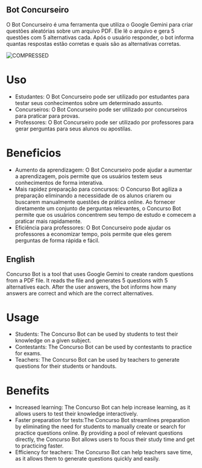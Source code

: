 ## Bot Concurseiro

O Bot Concurseiro é uma ferramenta que utiliza o Google Gemini para criar questões aleatórias sobre um arquivo PDF. Ele lê o arquivo e gera 5 questões com 5 alternativas cada. Após o usuário responder, o bot informa quantas respostas estão corretas e quais são as alternativas corretas.

![COMPRESSED](https://github.com/the-Luke-R/Bot_Concurseiro/assets/118010668/1ee4b07e-231d-4761-8023-b4418dcfed65)

# Uso

* Estudantes: O Bot Concurseiro pode ser utilizado por estudantes para testar seus conhecimentos sobre um determinado assunto.
* Concurseiros: O Bot Concurseiro pode ser utilizado por concurseiros para praticar para provas.
* Professores: O Bot Concurseiro pode ser utilizado por professores para gerar perguntas para seus alunos ou apostilas.

# Beneficios

* Aumento da aprendizagem: O Bot Concurseiro pode ajudar a aumentar a aprendizagem, pois permite que os usuários testem seus conhecimentos de forma interativa.
* Mais rapidez preparação para concursos: O Concurso Bot agiliza a preparação eliminando a necessidade de os alunos criarem ou buscarem manualmente questões de prática online. Ao fornecer diretamente um conjunto de perguntas relevantes, o Concurso Bot permite que os usuários concentrem seu tempo de estudo e comecem a praticar mais rapidamente.
* Eficiência para professores: O Bot Concurseiro pode ajudar os professores a economizar tempo, pois permite que eles gerem perguntas de forma rápida e fácil.

## English

Concurso Bot is a tool that uses Google Gemini to create random questions from a PDF file. It reads the file and generates 5 questions with 5 alternatives each. After the user answers, the bot informs how many answers are correct and which are the correct alternatives.

# Usage
* Students: The Concurso Bot can be used by students to test their knowledge on a given subject.
* Contestants: The Concurso Bot can be used by contestants to practice for exams.
* Teachers: The Concurso Bot can be used by teachers to generate questions for their students or handouts.

# Benefits
* Increased learning: The Concurso Bot can help increase learning, as it allows users to test their knowledge interactively.
* Faster preparation for tests:The Concurso Bot streamlines preparation by eliminating the need for students to manually create or search for practice questions online. By providing a pool of relevant questions directly, the Concurso Bot allows users to focus their study time and get to practicing faster.
* Efficiency for teachers: The Concurso Bot can help teachers save time, as it allows them to generate questions quickly and easily.
